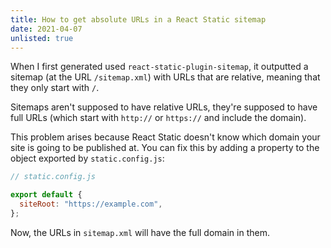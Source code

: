 ```yaml
---
title: How to get absolute URLs in a React Static sitemap
date: 2021-04-07
unlisted: true
---
```


When I first generated used `react-static-plugin-sitemap`, it outputted a sitemap (at the URL `/sitemap.xml`) with URLs that are relative, meaning that they only start with `/`.

Sitemaps aren't supposed to have relative URLs, they're supposed to have full URLs (which start with `http://` or `https://` and include the domain).

This problem arises because React Static doesn't know which domain your site is going to be published at. You can fix this by adding a property to the object exported by `static.config.js`:

```jsx
// static.config.js

export default {
  siteRoot: "https://example.com",
};
```

Now, the URLs in `sitemap.xml` will have the full domain in them.
